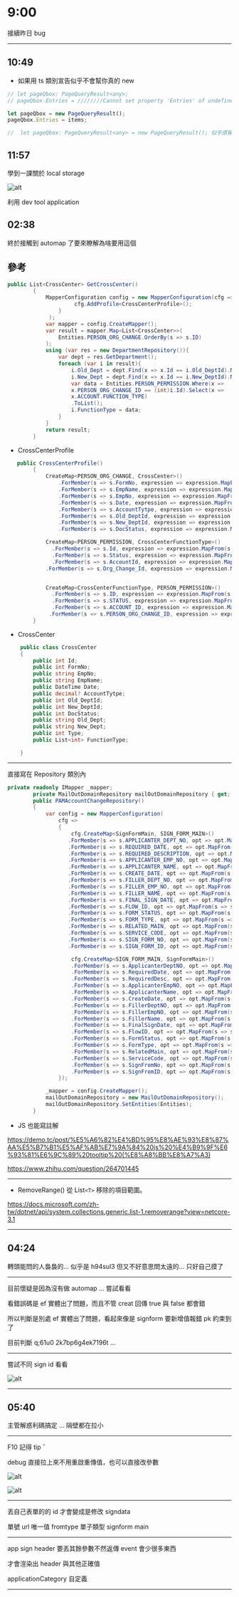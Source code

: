 # 9:00

接續昨日 bug

---

## 10:49

* 如果用 ts 類別宣告似乎不會幫你真的 new

```Javascript
// let pageQbox: PageQueryResult<any>;
// pageQbox.Entries = ////////Cannot set property 'Entries' of undefined/////////

let pageQbox = new PageQueryResult();
pageQbox.Entries = items;

//  let pageQbox: PageQueryResult<any> = new PageQueryResult(); 似乎感覺比較正規寫法
```

## 11:57

學到一課關於 local storage

![alt](/sinda-notes/img/storagess.png)

利用 dev tool application

## 02:38

終於接觸到 automap 了要來瞭解為啥要用這個

## 參考

```C#
public List<CrossCenter> GetCrossCenter()
        {
            MapperConfiguration config = new MapperConfiguration(cfg =>{
                     cfg.AddProfile<CrossCenterProfile>();
                }
             );
            var mapper = config.CreateMapper();
            var result = mapper.Map<List<CrossCenter>>(
                Entities.PERSON_ORG_CHANGE.OrderBy(s => s.ID)
            );
            using (var res = new DepartmentRepository()){
                var dept = res.GetDepartment();
                foreach (var i in result){
                    i.Old_Dept = dept.Find(x => x.Id == i.Old_DeptId).Name;
                    i.New_Dept = dept.Find(x => x.Id == i.New_DeptId).Name;
                    var data = Entities.PERSON_PERMISSION.Where(x =>
                    x.PERSON_ORG_CHANGE_ID == (int)i.Id).Select(x =>
                    x.ACCOUNT.FUNCTION_TYPE)
                    .ToList();
                    i.FunctionType = data;
                }
            }
            return result;
        }
```

* CrossCenterProfile

```C#
   public CrossCenterProfile()
        {
            CreateMap<PERSON_ORG_CHANGE, CrossCenter>()
                .ForMember(s => s.FormNo, expression => expression.MapFrom(s => s.FORM_NO))
                .ForMember(s => s.EmpName, expression => expression.MapFrom(s => s.EMP_NAME))
                .ForMember(s => s.EmpNo, expression => expression.MapFrom(s => s.EMP_NO))
                .ForMember(s => s.Date, expression => expression.MapFrom(s => s.DATE))
                .ForMember(s => s.AccountTytpe, expression => expression.MapFrom(s => s.ACCOUNT_TYPE))
                .ForMember(s => s.Old_DeptId, expression => expression.MapFrom(s => s.OLD_DEPT_ID))
                .ForMember(s => s.New_DeptId, expression => expression.MapFrom(s => s.NEW_DEPT_ID))
                .ForMember(s => s.DocStatus, expression => expression.MapFrom(s => s.STATUS));

            CreateMap<PERSON_PERMISSION, CrossCenterFunctionType>()
              .ForMember(s => s.Id, expression => expression.MapFrom(s => s.ID))
              .ForMember(s => s.Status, expression => expression.MapFrom(s => s.STATUS))
              .ForMember(s => s.AccountId, expression => expression.MapFrom(s => s.ACCOUNT_ID))
            .ForMember(s => s.Org_Change_Id, expression => expression.MapFrom(s => s.PERSON_ORG_CHANGE_ID));


            CreateMap<CrossCenterFunctionType, PERSON_PERMISSION>()
              .ForMember(s => s.ID, expression => expression.MapFrom(s => s.Id))
              .ForMember(s => s.STATUS, expression => expression.MapFrom(s => s.Status))
              .ForMember(s => s.ACCOUNT_ID, expression => expression.MapFrom(s => s.AccountId))
             .ForMember(s => s.PERSON_ORG_CHANGE_ID, expression => expression.MapFrom(s => s.Org_Change_Id));
        }
```

* CrossCenter

```C#
    public class CrossCenter
    {
        public int Id;
        public int FormNo;
        public string EmpNo;
        public string EmpName;
        public DateTime Date;
        public decimal? AccountTytpe;
        public int Old_DeptId;
        public int New_DeptId;
        public int DocStatus;
        public string Old_Dept;
        public string New_Dept;
        public int Type;
        public List<int> FunctionType;

    }
```

---

直接寫在 Repository 類別內

```C#
private readonly IMapper _mapper;
        private MailOutDomainRepository mailOutDomainRepository { get; set; }
        public PAMAccountChangeRepository()
        {
            var config = new MapperConfiguration(
                cfg =>
                {
                    cfg.CreateMap<SignFormMain, SIGN_FORM_MAIN>()
                   .ForMember(s => s.APPLICANTER_DEPT_NO, opt => opt.MapFrom(s => s.ApplicanterDeptNO))
                   .ForMember(s => s.REQUIRED_DATE, opt => opt.MapFrom(s => s.RequiredDate))
                   .ForMember(s => s.REQUIRED_DESCRIPTION, opt => opt.MapFrom(s => s.RequiredDesc))
                   .ForMember(s => s.APPLICANTER_EMP_NO, opt => opt.MapFrom(s => s.ApplicanterEmpNO))
                   .ForMember(s => s.APPLICANTER_NAME, opt => opt.MapFrom(s => s.ApplicanterName))
                   .ForMember(s => s.CREATE_DATE, opt => opt.MapFrom(s => s.CreateDate))
                   .ForMember(s => s.FILLER_DEPT_NO, opt => opt.MapFrom(s => s.FillerDeptNO))
                   .ForMember(s => s.FILLER_EMP_NO, opt => opt.MapFrom(s => s.FillerEmpNO))
                   .ForMember(s => s.FILLER_NAME, opt => opt.MapFrom(s => s.FillerName))
                   .ForMember(s => s.FINAL_SIGN_DATE, opt => opt.MapFrom(s => s.FinalSignDate))
                   .ForMember(s => s.FLOW_ID, opt => opt.MapFrom(s => s.FlowID))
                   .ForMember(s => s.FORM_STATUS, opt => opt.MapFrom(s => s.FormStatus))
                   .ForMember(s => s.FORM_TYPE, opt => opt.MapFrom(s => s.FormType))
                   .ForMember(s => s.RELATED_MAIN, opt => opt.MapFrom(s => s.RelatedMain))
                   .ForMember(s => s.SERVICE_CODE, opt => opt.MapFrom(s => s.ServiceCode))
                   .ForMember(s => s.SIGN_FORM_NO, opt => opt.MapFrom(s => s.SignFromNo))
                   .ForMember(s => s.SIGN_FORM_ID, opt => opt.MapFrom(s => s.SignFromID));

                    cfg.CreateMap<SIGN_FORM_MAIN, SignFormMain>()
                    .ForMember(s => s.ApplicanterDeptNO, opt => opt.MapFrom(s => s.APPLICANTER_DEPT_NO))
                    .ForMember(s => s.RequiredDate, opt => opt.MapFrom(s => s.REQUIRED_DATE))
                    .ForMember(s => s.RequiredDesc, opt => opt.MapFrom(s => s.REQUIRED_DESCRIPTION))
                    .ForMember(s => s.ApplicanterEmpNO, opt => opt.MapFrom(s => s.APPLICANTER_EMP_NO))
                    .ForMember(s => s.ApplicanterName, opt => opt.MapFrom(s => s.APPLICANTER_NAME))
                    .ForMember(s => s.CreateDate, opt => opt.MapFrom(s => s.CREATE_DATE))
                    .ForMember(s => s.FillerDeptNO, opt => opt.MapFrom(s => s.FILLER_DEPT_NO))
                    .ForMember(s => s.FillerEmpNO, opt => opt.MapFrom(s => s.FILLER_EMP_NO))
                    .ForMember(s => s.FillerName, opt => opt.MapFrom(s => s.FILLER_NAME))
                    .ForMember(s => s.FinalSignDate, opt => opt.MapFrom(s => s.FINAL_SIGN_DATE))
                    .ForMember(s => s.FlowID, opt => opt.MapFrom(s => s.FLOW_ID))
                    .ForMember(s => s.FormStatus, opt => opt.MapFrom(s => s.FORM_STATUS))
                    .ForMember(s => s.FormType, opt => opt.MapFrom(s => s.FORM_TYPE))
                    .ForMember(s => s.RelatedMain, opt => opt.MapFrom(s => s.RELATED_MAIN))
                    .ForMember(s => s.ServiceCode, opt => opt.MapFrom(s => s.SERVICE_CODE))
                    .ForMember(s => s.SignFromNo, opt => opt.MapFrom(s => s.SIGN_FORM_NO))
                    .ForMember(s => s.SignFromID, opt => opt.MapFrom(s => s.SIGN_FORM_ID));
                });

            _mapper = config.CreateMapper();
            mailOutDomainRepository = new MailOutDomainRepository();
            mailOutDomainRepository.SetEntities(Entities);
        }
```

* JS 也能寫註解

<https://demo.tc/post/%E5%A6%82%E4%BD%95%E8%AE%93%E8%87%AA%E5%B7%B1%E5%AF%AB%E7%9A%84%20js%20%E4%B9%9F%E6%93%81%E6%9C%89%20tooltip%20(%E8%A8%BB%E8%A7%A3)>

<https://www.zhihu.com/question/264701445>

---

* RemoveRange() 從 List`<T>` 移除的項目範圍。

<https://docs.microsoft.com/zh-tw/dotnet/api/system.collections.generic.list-1.removerange?view=netcore-3.1>

---

## 04:24

轉頭能問的人裊裊的... 似乎是 h94sul3 但又不好意思問太遠的... 只好自己摸了

---

目前懷疑是因為沒有做 automap ... 嘗試看看

看錯誤碼是 ef 實體出了問題，而且不管 creat 回傳 true 與 false 都會錯

所以判斷是別處 ef 實體出了問題，看起來像是 signform 要新增值報錯 pk 約束到了

目前判斷 q;61u0 2k7bp6g4ek7196t ...

---

嘗試不同 sign id 看看

![alt](/sinda-notes/img/signdata.png)

---

## 05:40

主管解惑利碼搞定 ... 隔壁都在拉小

---

F10 記得 tip ˇ

debug 直接拉上來不用重啟重傳值，也可以直接改參數

![alt](/sinda-notes/img/debugdragdrop.png)

![alt](/sinda-notes/img/debugchangevalue.png)

---

丟自己表單的的 id 才會變成是修改 signdata

單號 url 唯一值 fromtype 單子類型 signform main

---

app sign header 要丟其餘參數不然返傳 event 會少很多東西

才會渲染出 header 與其他正確值

applicationCategory 自定義

---
